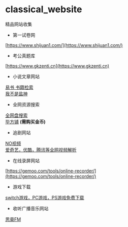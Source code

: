 # classical_website
精品网站收集


* 第一试卷网
  
[https://www.shijuan1.com/](https://www.shijuan1.com/)


* 考公真题库
  
[https://www.gkzenti.cn](https://www.gkzenti.cn)


* 小说文章网站
  
[易书 书籍检索](https://search.yibook.org/) <br>
[我不是盐神](https://onehu.xyz/)


* 全网资源搜索

[全网盘搜索](http://uukk2.cn)<br>
[毕方铺](https://www.iizhi.cn) **(需购买金币)**



* 追剧网站

[NO视频](https://www.novipnoad.net)<br>
[爱奇艺，优酷，腾讯等全网视频解析](https://vip.superso.top/)


* 在线录屏网站
  
[https://gemoo.com/tools/online-recorder/](https://gemoo.com/tools/online-recorder/)



* 游戏下载

[switch游戏，PC游戏，PS游戏免费下载](https://www.gamer520.com)


* 收听广播音乐网站

[思奥FM](https://sao.fm)
